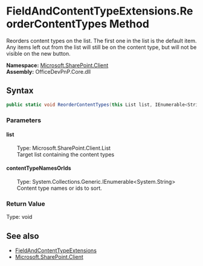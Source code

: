 # FieldAndContentTypeExtensions.ReorderContentTypes Method  
 Reorders content types on the list. The first one in the list is the default item. Any items left out from the list will still be on the content type, but will not be visible on the new button.   

**Namespace:** [Microsoft.SharePoint.Client](Microsoft.SharePoint.Client.md)  
**Assembly:** OfficeDevPnP.Core.dll  
## Syntax
```C#
public static void ReorderContentTypes(this List list, IEnumerable<String> contentTypeNamesOrIds)
```
### Parameters
#### list  
&emsp;&emsp;Type: Microsoft.SharePoint.Client.List  
&emsp;&emsp;Target list containing the content types  

  

#### contentTypeNamesOrIds  
&emsp;&emsp;Type: System.Collections.Generic.IEnumerable&lt;System.String&gt;  
&emsp;&emsp;Content type names or ids to sort.  

  

### Return Value
Type: void  

## See also
- [FieldAndContentTypeExtensions](Microsoft.SharePoint.Client.FieldAndContentTypeExtensions.md) 
- [Microsoft.SharePoint.Client](Microsoft.SharePoint.Client.md) 
